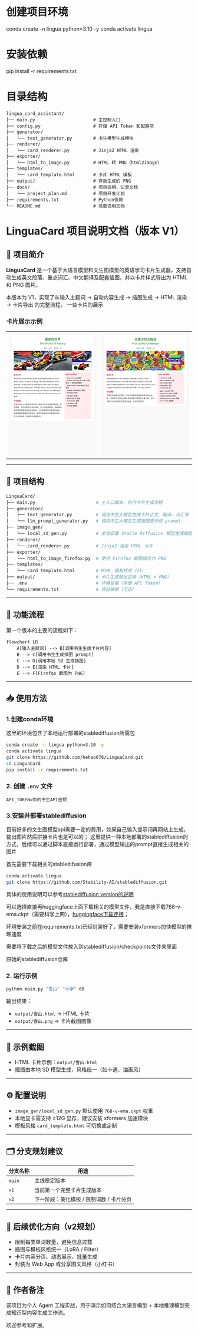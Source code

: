 # 创建项目环境

conda create -n lingua python=3.10 -y
conda activate lingua

# 安装依赖

pip install -r requirements.txt

# 目录结构

```
lingua_card_assistant/
├── main.py                      # 主控制入口
├── config.py                    # 存储 API Token 和配置项
├── generator/
│   └── text_generator.py        # 书生模型生成模块
├── renderer/
│   └── card_renderer.py         # Jinja2 HTML 渲染
├── exporter/
│   └── html_to_image.py         # HTML 转 PNG（html2image）
├── templates/
│   └── card_template.html       # 卡片 HTML 模板
├── output/                      # 存放生成的 PNG
├── docs/                        # 项目说明、记录文档
│   └── project_plan.md          # 项目开发计划
├── requirements.txt             # Python依赖
└── README.md                    # 简要说明文档
```

# LinguaCard 项目说明文档（版本 V1）

## 📌 项目简介

**LinguaCard** 是一个基于大语言模型和文生图模型的英语学习卡片生成器，支持自动生成英文段落、重点词汇、中文翻译及配套插图，并以卡片样式导出为 HTML 和 PNG 图片。

本版本为 V1，实现了从输入主题词 → 自动内容生成 → 插图生成 → HTML 渲染 → 卡片导出 的完整流程。
一些卡片的展示

<h3>卡片展示示例</h3>

<table>
  <tr>
    <td><img src="output/cars.png" width="400"/></td>
    <td><img src="output/salad_fruit.png" width="400"/></td>
    <!-- <td><img src="output/park.png" width="300"/></td>
    <td><img src="output/salad_veg.png" width="300"/></td> -->
  </tr>
</table>

---

## 🧱 项目结构

```bash
LinguaCard/
├── main.py                       # 主入口脚本，执行卡片生成流程
├── generator/
│   ├── text_generator.py         # 调用书生大模型生成卡片正文、翻译、词汇等
│   └── llm_prompt_generator.py   # 调用书生大模型生成插图提示词 prompt
├── image_gen/
│   └── local_sd_gen.py           # 本地部署 Stable Diffusion 模型生成插图
├── renderer/
│   └── card_renderer.py          # Jinja2 渲染 HTML 卡片
├── exporter/
│   └── html_to_image_firefox.py  # 使用 Firefox 截图保存为 PNG
├── templates/
│   └── card_template.html        # HTML 模板样式（V1）
├── output/                       # 卡片生成输出目录（HTML + PNG）
├── .env                          # 环境变量（存储 API Token）
└── requirements.txt              # 项目依赖（可选）
```

---

## 🚀 功能流程

第一个版本的主要的流程如下：

```mermaid
flowchart LR
    A[输入主题词] --> B[调用书生生成卡片内容]
    B --> C[调用书生生成插图 prompt]
    C --> D[调用本地 SD 生成插图]
    D --> E[渲染 HTML 卡片]
    E --> F[Firefox 截图为 PNG]
```

---

## 📥 使用方法

### 1.创建conda环境

这里的环境包含了本地运行部署的stablediffusion所需包

```bash
conda create -n lingua python=3.10 -y
conda activate lingua
git clone https://github.com/hehao678/LinguaCard.git
cd LinguaCard
pip install -r requirements.txt
```

### 2. 创建 `.env` 文件

```env
API_TOKEN=你的书生API密钥
```

### 3.安装并部署stablediffusion

目前好多的文生图模型api需要一定的费用，如果自己输入提示词再网站上生成，输出图片然后拼接卡片也是可以的；
这里提供一种本地部署的stablediffusion的方式，后续可以通过脚本直接运行部署，通过模型输出的prompt直接生成相关的图片

首先需要下载相关的stabledifusion库

```bash
conda activate lingua
git clone https://github.com/Stability-AI/stablediffusion.git

```

具体的使用说明可以参考[stablediffusion version的说明](https://github.com/Stability-AI/stablediffusion?tab=readme-ov-file#)

可以选择直接再huggingface上面下载相关的模型文件，我是直接下载768-v-ema.ckpt（需要科学上网），[huggingface下载连接](https://huggingface.co/stabilityai/stable-diffusion-2/blob/main/768-v-ema.ckpt)；

环境安装之前在requirements.txt已经封装好了，需要安装xformers加快模型的推理速度

需要将下载之后的模型文件放入到stablediffusion/checkpoints文件夹里面

原始的stablediffusion仓库

### 2. 运行示例

```bash
python main.py "雪山" "小学" 60
```

输出结果：

- `output/雪山.html` → HTML 卡片
- `output/雪山.png` → 卡片截图图像

---

## 📸 示例截图

- HTML 卡片示例：`output/雪山.html`
- 插图由本地 SD 模型生成，风格统一（如卡通、油画风）

---

## ⚙️ 配置说明

- `image_gen/local_sd_gen.py` 默认使用 `768-v-ema.ckpt` 权重
- 本地显卡需支持 ≥12G 显存，建议安装 xformers 加速模块
- 模板风格 `card_template.html` 可切换或定制

---

## 🗂 分支规划建议

| 分支名称 | 用途                                     |
| -------- | ---------------------------------------- |
| `main` | 主线稳定版本                             |
| `v1`   | 当前第一个完整卡片生成版本               |
| `v2`   | 下一阶段：美化模板 / 限制词数 / 卡片分页 |

---

## 🧠 后续优化方向（v2规划）

- 限制每类单词数量，避免信息过载
- 插图与模板风格统一（LoRA / Filter）
- 卡片内容分页、动态展示、批量生成
- 封装为 Web App 或分享图文风格（小红书）

---

## 📌 作者备注

该项目为个人 Agent 工程实战，用于演示如何结合大语言模型 + 本地推理模型完成知识型内容生成工作流。

欢迎参考和扩展。
